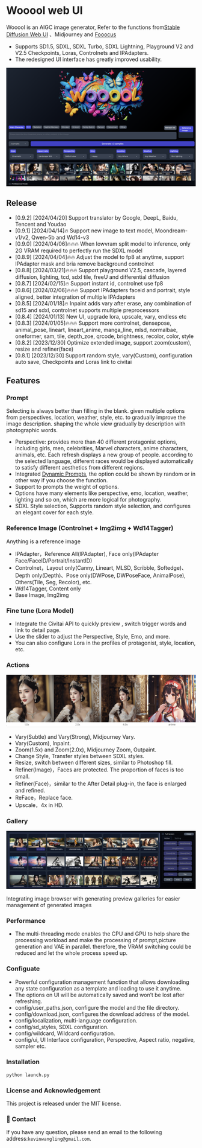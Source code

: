 # Wooool web UI

Wooool is an AIGC image generator, Refer to the functions from[Stable Diffusion Web UI](https://github.com/AUTOMATIC1111/stable-diffusion-webui) 、Midjourney and [Fooocus](https://github.com/lllyasviel/Fooocus)

- Supports SD1.5, SDXL, SDXL Turbo, SDXL Lightning, Playground V2 and V2.5 Checkpoints, Loras, Controlnets and IPAdapters.
- The redesigned UI interface has greatly improved usability.

![](screenshot.png)

## Release
- [0.9.2] [2024/04/20] Support translator by Google, DeepL, Baidu, Tencent and Youdao
- [0.9.1] [2024/04/14]🔥 Support new image to text model, Moondream-v1/v2, Qwen-5b and Wd14-v3
- [0.9.0] [2024/04/06]🔥🔥🔥 When lowvram split model to inference, only 2G VRAM required to perfectly run the SDXL model 
- [0.8.9] [2024/04/04]🔥🔥 Adjust the model to fp8 at anytime, support IPAdapter mask and bria remove background controlnet
- [0.8.8] [2024/03/21]🔥🔥🔥 Support playground V2.5, cascade, layered diffusion, lighting, tcd, sdxl tile, freeU and differential diffusion
- [0.8.7] [2024/02/15]🔥 Support instant id, controlnet use fp8
- [0.8.6] [2024/02/06]🔥🔥🔥 Support IPAdapters faceid and portrait, style aligned, better integration of multiple IPAdapters
- [0.8.5] [2024/01/18]🔥 Inpaint adds vary after erase, any combination of sd15 and sdxl, controlnet supports multiple preprocessors
- [0.8.4] [2024/01/13] New UI, upgrade lora, upscale, vary, endless etc
- [0.8.3] [2024/01/05]🔥🔥🔥 Support more controlnet, densepose, animal_pose, lineart, lineart_anime, manga_line, mlsd, normalbae, oneformer, sam, tile, depth_zoe, qrcode, brightness, recolor, color, style
- [0.8.2] [2023/12/30] Optimize extended image, support zoom(custom), resize and refiner(face)
- [0.8.1] [2023/12/30] Support random style, vary(Custom), configuration auto save, Checkpoints and Loras link to civitai

## Features

### Prompt

Selecting is always better than filling in the blank. given multiple options from perspectives, location, weather, style, etc. to gradually improve the image description.
shaping the whole view gradually by description with photographic words. 
- Perspective: provides more than 40 different protagonist options, including girls, men, celebrities, Marvel characters, anime characters, animals, etc. Each refresh displays a new group of people.  according to the selected language, different races would be displayed automatically to satisfy different aesthetics from different regions.
- Integrated [Dynamic Prompts](https://github.com/adieyal/dynamicprompts), the option could be shown by random or in other way if you choose the function.
- Support to prompts the weight of options.
- Options have many elements like perspective, emo, location, weather, lighting and so on, which are more logical for photography.
- SDXL Style selection, Supports random style selection, and configures an elegant cover for each style.

### Reference Image (Controlnet + Img2img + Wd14Tagger)

Anything is a reference image
- IPAdapter，Reference All(IPAdapter), Face only(IPAdapter Face/FaceID/Portrait/InstantID)
- Controlnet，Layout only(Canny, Lineart, MLSD, Scribble, Softedge)、Depth only(Depth)、Pose only(DWPose, DWPoseFace, AnimalPose), Others(Tile, Seg, Recolor), etc.
- Wd14Tagger, Content only
- Base Image, Img2img

### Fine tune (Lora Model)

- Integrate the Civitai API to quickly preview , switch trigger words and link to detail page.
- Use the slider to adjust the Perspective, Style, Emo, and more.
- You can also configure Lora in the profiles of protagonist, style, location, etc.

### Actions

![](samples.jpeg)

- Vary(Subtle) and Vary(Strong), Midjourney Vary.
- Vary(Custom), Inpaint.
- Zoom(1.5x) and Zoom(2.0x), Midjourney Zoom, Outpaint.
- Change Style, Transfer styles between SDXL styles.
- Resize, switch between different sizes, similar to Photoshop fill.
- Refiner(Image)，Faces are protected. The proportion of faces is too small.
- Refiner(Face)，similar to the After Detail plug-in, the face is enlarged and refined.
- ReFace，Replace face.
- Upscale，4x in HD.

### Gallery

![](actions.png)

Integrating image browser with generating preview galleries for easier management of generated images

### Performance

- The multi-threading mode enables the CPU and GPU to help share the processing workload and make the processing of prompt,picture generation and VAE in parallel. therefore, the VRAM switching could be reduced and let the whole process speed up.

### Configuate

- Powerful configuration management function that allows downloading any state configuration as a template and loading to use it anytime.
- The options on UI will be automatically saved and won’t be lost after refreshing.
- config/user_paths.json, configure the model and the file directory.
- config/download.json, configures the download address of the model.
- config/localization, multi-language configuration.
- config/sd_styles, SDXL configuration.
- config/wildcard, Wildcard configuration.
- config/ui, UI Interface configuration, Perspective, Aspect ratio, negative, sampler etc.

### Installation

```bash
python launch.py
```

### License and Acknowledgement

This project is released under the MIT license.

### :e-mail: Contact

If you have any question, please send an email to the following address:`kevinwangling@gmail.com`.
